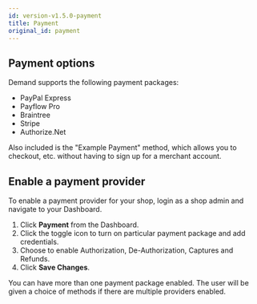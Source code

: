 ```yaml
---
id: version-v1.5.0-payment
title: Payment
original_id: payment
---
```

    
## Payment options

Demand supports the following payment packages:

-   PayPal Express
-   Payflow Pro
-   Braintree
-   Stripe
-   Authorize.Net

Also included is the "Example Payment" method, which allows you to checkout, etc. without
having to sign up for a merchant account.

## Enable a payment provider

To enable a payment provider for your shop, login as a shop admin and navigate to your Dashboard.

1.  Click **Payment** <i class="rui font-icon fa fa-credit-card"></i> from the Dashboard.
2.  Click the toggle icon to turn on particular payment package and add credentials.
3.  Choose to enable Authorization, De-Authorization, Captures and Refunds.
4.  Click **Save Changes**.

You can have more than one payment package enabled. The user will be given a choice of methods if there are multiple providers enabled.
